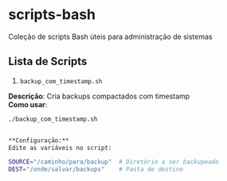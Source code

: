 # scripts-bash
Coleção de scripts Bash úteis para administração de sistemas

## Lista de Scripts

1. `backup_com_timestamp.sh`
   
**Descrição**: Cria backups compactados com timestamp  
**Como usar**:
```bash
./backup_com_timestamp.sh


**Configuração:**
Edite as variáveis no script:

SOURCE="/caminho/para/backup"  # Diretório a ser backupeado
DEST="/onde/salvar/backups"    # Pasta de destino




